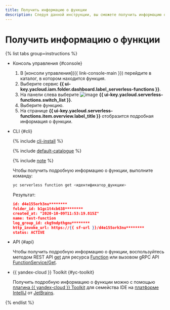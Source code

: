 ```yaml
---
title: Получить информацию о функции
description: Следуя данной инструкции, вы сможете получить информацию о функции.
---
```


# Получить информацию о функции

{% list tabs group=instructions %}

- Консоль управления {#console}

    1. В [консоли управления]({{ link-console-main }}) перейдите в каталог, в котором находится функция.
    1. Выберите сервис **{{ ui-key.yacloud.iam.folder.dashboard.label_serverless-functions }}**.
    1. На панели слева выберите ![image](../../../_assets/console-icons/curly-brackets-function.svg) **{{ ui-key.yacloud.serverless-functions.switch_list }}**.
    1. Выберите функцию.
    1. На странице **{{ ui-key.yacloud.serverless-functions.item.overview.label_title }}** отобразится подробная информация о функции.

- CLI {#cli}

    {% include [cli-install](../../../_includes/cli-install.md) %}

    {% include [default-catalogue](../../../_includes/default-catalogue.md) %}

    {% include [note](../../../_includes/functions/function-list-note.md) %}

    Чтобы получить подробную информацию о функции, выполните команду:

    ```bash
    yc serverless function get <идентификатор_функции>
    ```
    Результат:
    ```json
    id: d4e155orh3nu********
	folder_id: b1gc1t4cb638********
	created_at: "2020-10-09T11:53:19.815Z"
	name: test-function
	log_group_id: ckg9ndpthgnu********
	http_invoke_url: https://{{ sf-url }}/d4e155orh3nu********
	status: ACTIVE
    ```

- API {#api}

    Чтобы получить подробную информацию о функции, воспользуйтесь методом REST API [get](../../functions/api-ref/Function/get.md) для ресурса [Function](../../functions/api-ref/Function/index.md) или вызовом gRPC API [FunctionService/Get](../../functions/api-ref/grpc/Function/get.md).


- {{ yandex-cloud }} Toolkit {#yc-toolkit}

    Получить подробную информацию о функции можно с помощью [плагина {{ yandex-cloud }} Toolkit](https://github.com/yandex-cloud/ide-plugin-jetbrains) для семейства IDE на [платформе IntelliJ](https://www.jetbrains.com/ru-ru/opensource/idea/) от [JetBrains](https://www.jetbrains.com/).


{% endlist %}
